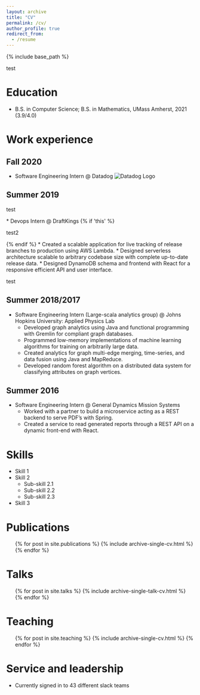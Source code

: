 ```yaml
---
layout: archive
title: "CV"
permalink: /cv/
author_profile: true
redirect_from:
  - /resume
---
```


{% include base_path %}

<p id="test"> test </p>

Education
======
* B.S. in Computer Science; B.S. in Mathematics, UMass Amherst, 2021 (3.9/4.0)

Work experience
======

Fall 2020
------
* Software Engineering Intern @ Datadog ![Datadog Logo](https://imgix.datadoghq.com/img/about/presskit/logo-v/logo_vertical_purple.png)

Summer 2019
------
<p id="test"> test </p>
* Devops Intern @ DraftKings {% if 'this' %} <p id="test"> test2 </p> {% endif %}
  * Created a scalable application for live tracking of release branches to production using AWS Lambda.
  * Designed serverless architecture scalable to arbitrary codebase size with complete up-to-date release data.
  * Designed DynamoDB schema and frontend with React for a responsive efficient API and user interface.
<p id="test"> test </p>


Summer 2018/2017
------
* Software Engineering Intern (Large-scala analytics group) @ Johns Hopkins University: Applied Physics Lab
  * Developed graph analytics using Java and functional programming with Gremlin for compliant graph databases.
  * Programmed low-memory implementations of machine learning algorithms for training on arbitrarily large data.
  * Created analytics for graph multi-edge merging, time-series, and data fusion using Java and MapReduce.
  * Developed random forest algorithm on a distributed data system for classifying attributes on graph vertices.
  
Summer 2016
------
* Software Engineering Intern @ General Dynamics Mission Systems
  * Worked with a partner to build a microservice acting as a REST backend to serve PDF’s with Spring.
  * Created a service to read generated reports through a REST API on a dynamic front-end with React.

Skills
======
* Skill 1
* Skill 2
  * Sub-skill 2.1
  * Sub-skill 2.2
  * Sub-skill 2.3
* Skill 3

Publications
======
  <ul>{% for post in site.publications %}
    {% include archive-single-cv.html %}
  {% endfor %}</ul>
  
Talks
======
  <ul>{% for post in site.talks %}
    {% include archive-single-talk-cv.html %}
  {% endfor %}</ul>
  
Teaching
======
  <ul>{% for post in site.teaching %}
    {% include archive-single-cv.html %}
  {% endfor %}</ul>
  
Service and leadership
======
* Currently signed in to 43 different slack teams
